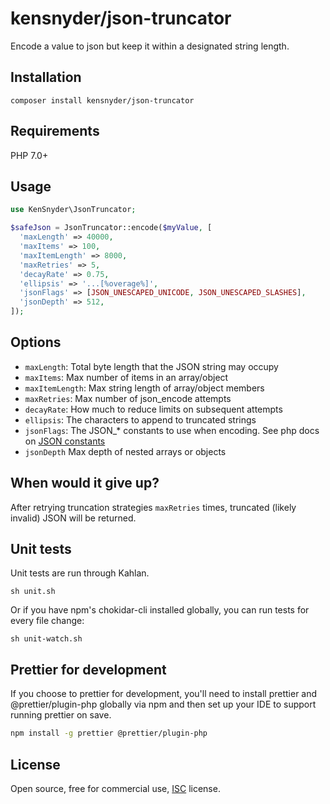 # kensnyder/json-truncator

Encode a value to json but keep it within a designated string length.

## Installation

`composer install kensnyder/json-truncator`

## Requirements

PHP 7.0+

## Usage

```php
use KenSnyder\JsonTruncator;

$safeJson = JsonTruncator::encode($myValue, [
  'maxLength' => 40000,
  'maxItems' => 100,
  'maxItemLength' => 8000,
  'maxRetries' => 5,
  'decayRate' => 0.75,
  'ellipsis' => '...[%overage%]',
  'jsonFlags' => [JSON_UNESCAPED_UNICODE, JSON_UNESCAPED_SLASHES],
  'jsonDepth' => 512,
]);
```

## Options

- `maxLength`: Total byte length that the JSON string may occupy
- `maxItems`: Max number of items in an array/object
- `maxItemLength`: Max string length of array/object members
- `maxRetries`: Max number of json_encode attempts
- `decayRate`: How much to reduce limits on subsequent attempts
- `ellipsis`: The characters to append to truncated strings
- `jsonFlags`: The JSON\_\* constants to use when encoding. See php docs on
  [JSON constants](https://www.php.net/manual/en/json.constants.php#constant.json-object-as-array)
- `jsonDepth` Max depth of nested arrays or objects

## When would it give up?

After retrying truncation strategies `maxRetries` times, truncated (likely
invalid) JSON will be returned.

## Unit tests

Unit tests are run through Kahlan.

`sh unit.sh`

Or if you have npm's chokidar-cli installed globally, you can run tests for
every file change:

`sh unit-watch.sh`

## Prettier for development

If you choose to prettier for development, you'll need to install prettier and
@prettier/plugin-php globally via npm and then set up your IDE to support
running prettier on save.

```bash
npm install -g prettier @prettier/plugin-php
```

## License

Open source, free for commercial use, [ISC](./LICENSE.md) license.

